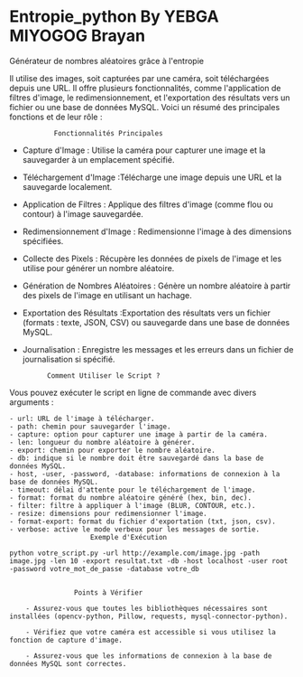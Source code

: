 # Entropie_python By YEBGA MIYOGOG Brayan

Générateur de nombres aléatoires grâce à l'entropie

Il utilise des images, soit capturées par une caméra, soit téléchargées depuis une URL. Il offre plusieurs fonctionnalités, comme l'application de filtres d'image, le redimensionnement, et l'exportation des résultats vers un fichier ou une base de données MySQL. Voici un résumé des principales fonctions et de leur rôle :

               Fonctionnalités Principales

- Capture d'Image : Utilise la caméra pour capturer une image et la sauvegarder à un emplacement spécifié.

- Téléchargement d'Image :Télécharge une image depuis une URL et la sauvegarde localement.

- Application de Filtres : Applique des filtres d'image (comme flou ou contour) à l'image sauvegardée.

- Redimensionnement d'Image : Redimensionne l'image à des dimensions spécifiées.

- Collecte des Pixels : Récupère les données de pixels de l'image et les utilise pour générer un nombre aléatoire.

- Génération de Nombres Aléatoires : Génère un nombre aléatoire à partir des pixels de l'image en utilisant un hachage.

- Exportation des Résultats :Exportation des résultats vers un fichier (formats : texte, JSON, CSV) ou sauvegarde dans une base de données MySQL.

- Journalisation : Enregistre les messages et les erreurs dans un fichier de journalisation si spécifié.
            
            Comment Utiliser le Script ?

Vous pouvez exécuter le script en ligne de commande avec divers arguments :

    - url: URL de l'image à télécharger.
    - path: chemin pour sauvegarder l'image.
    - capture: option pour capturer une image à partir de la caméra.
    - len: longueur du nombre aléatoire à générer.
    - export: chemin pour exporter le nombre aléatoire.
    - db: indique si le nombre doit être sauvegardé dans la base de données MySQL.
    - host, -user, -password, -database: informations de connexion à la base de données MySQL.
    - timeout: délai d'attente pour le téléchargement de l'image.
    - format: format du nombre aléatoire généré (hex, bin, dec).
    - filter: filtre à appliquer à l'image (BLUR, CONTOUR, etc.).
    - resize: dimensions pour redimensionner l'image.
    - format-export: format du fichier d'exportation (txt, json, csv).
    - verbose: active le mode verbeux pour les messages de sortie.
                        Exemple d'Exécution

    python votre_script.py -url http://example.com/image.jpg -path image.jpg -len 10 -export resultat.txt -db -host localhost -user root -password votre_mot_de_passe -database votre_db


                    Points à Vérifier

        - Assurez-vous que toutes les bibliothèques nécessaires sont installées (opencv-python, Pillow, requests, mysql-connector-python).

        - Vérifiez que votre caméra est accessible si vous utilisez la fonction de capture d'image.

        - Assurez-vous que les informations de connexion à la base de données MySQL sont correctes.